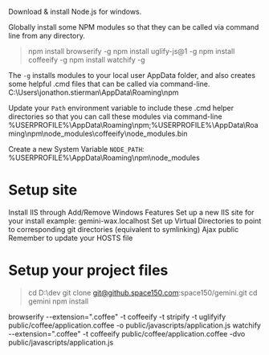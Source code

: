 Download & install Node.js for windows.

Globally install some NPM modules so that they can be called via command line from any directory.
> npm install browserify -g
> npm install uglify-js@1 -g
> npm install coffeeify -g
> npm install watchify -g

The `-g` installs modules to your local user AppData folder, and also creates some helpful .cmd files that can be called via command-line.
C:\Users\jonathon.stierman\AppData\Roaming\npm

Update your `Path` environment variable to include these .cmd helper directories so that you can call these modules via command-line 
%USERPROFILE%\AppData\Roaming\npm;%USERPROFILE%\AppData\Roaming\npm\node_modules\coffeeify\node_modules\.bin

Create a new System Variable `NODE_PATH`:
%USERPROFILE%\AppData\Roaming\npm\node_modules

# Setup site
Install IIS through Add/Remove Windows Features
Set up a new IIS site for your install
	example: gemini-wax.localhost
	Set up Virtual Directories to point to corresponding git directories (equivalent to symlinking)
		Ajax
		public
	Remember to update your HOSTS file

# Setup your project files
> cd D:\dev
> git clone git@github.space150.com:space150/gemini.git
> cd gemini
> npm install

browserify --extension=".coffee" -t coffeeify -t stripify -t uglifyify public/coffee/application.coffee -o public/javascripts/application.js
watchify --extension=".coffee" -t coffeeify public/coffee/application.coffee -dvo public/javascripts/application.js